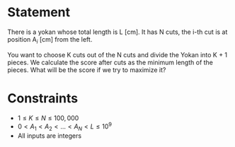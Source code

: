 # Statement
There is a yokan whose total length is L [cm]. It has N cuts, the i-th cut is at position A$_i$ [cm] from the left.

You want to choose K cuts out of the N cuts and divide the Yokan into K + 1 pieces. We calculate the score after cuts as the minimum length of the pieces. What will be the score if we try to maximize it?

# Constraints
- $1 \le K \le N \le 100,000$
- $0 < A_1 < A_2 < ... < A_N < L \le 10^9$
- All inputs are integers